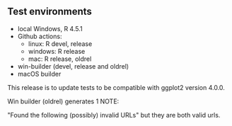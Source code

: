 ## Test environments
* local Windows, R 4.5.1
* Github actions:
  * linux: R devel, release
  * windows: R release
  * mac: R release, oldrel
* win-builder (devel, release and oldrel)
* macOS builder

This release is to update tests to be compatible with ggplot2 version 4.0.0.

Win builder (oldrel) generates 1 NOTE:

"Found the following (possibly) invalid URLs" but they are both valid urls.
